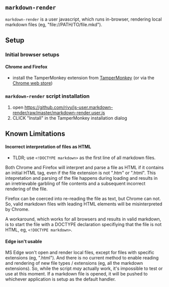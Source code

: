 <!DOCTYPE markdown>
<meta charset="utf-8" content="text/markdown" lang="en">
<!-- ## editors ## (emacs/sublime) -*- coding: utf8-nix; tab-width: 4; mode: markdown; st-word_wrap: 'true' -*- ## (jEdit) :tabSize=4:indentSize=4:mode=markdown: ## (notepad++) vim:tabstop=4:syntax=markdown: -->

## `markdown-render`

`markdown-render` is a user javascript, which runs in-browser, rendering local markdown files (eg, "file://PATH/TO/file.mkd").

## Setup

### Initial browser setups

#### Chrome and Firefox

- install the TamperMonkey extension from [TamperMonkey](http://tampermonkey.net/index.php) (or via the [Chrome web store](https://chrome.google.com/webstore/detail/tampermonkey/dhdgffkkebhmkfjojejmpbldmpobfkfo))
<!--
    1. open "chrome://extensions"
   2. for the TamperMonkey extension, ENABLE the "Allow access to file URLs" option
   - for more detailed explanation, see the [TamperMonkey FAQ](http://tampermonkey.net/faq.php#Q204) or the [video](http://fastly.tampermonkey.net/images/animated/allow_access_to_file_urls.gif)
-->

### `markdown-render` script installation

1. open <https://github.com/rivy/js-user.markdown-render/raw/master/markdown-render.user.js>
2. CLICK "Install" in the TamperMonkey installation dialog

## Known Limitations

#### Incorrect interpretation of files as HTML

* TLDR; use `<!DOCTYPE markdown>` as the first line of all markdown files.

Both Chrome and Firefox will interpret and parse a file as HTML if it contains an initial HTML tag, even if the file extension is not ".htm" or ".html". This intepretation and parsing of the file happens during loading and results in an irretrievable garbling of file contents and a subsequent incorrect rendering of the file.

Firefox can be coerced into re-reading the file as text, but Chrome can not. So, valid markdown files with leading HTML elements will be misinterpreted by Chrome.

A workaround, which works for all browsers and results in valid markdown, is to start the file with a DOCTYPE declaration specifiying that the file is not HTML, eg, `<!DOCTYPE markdown>`.

#### Edge isn't usable

MS Edge won't open and render local files, except for files with specific extensions (eg, ".html"). And there is no current method to enable reading and rendering of new file types / extensions (eg, all the markdown extensions). So, while the script *may* actually work, it's impossible to test or use at this moment. If a markdown file is opened, it will be pushed to whichever application is setup as the default handler.
